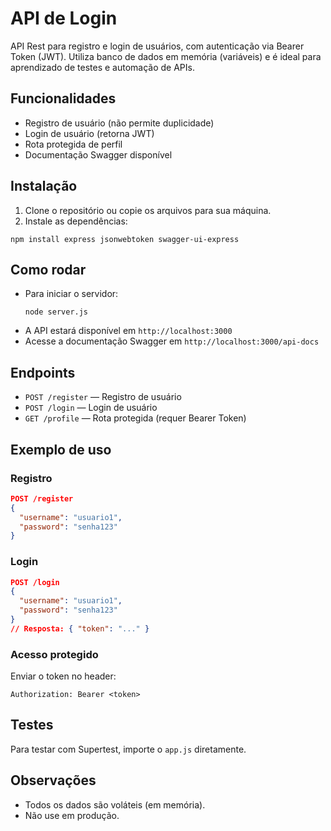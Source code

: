 # API de Login

API Rest para registro e login de usuários, com autenticação via Bearer Token (JWT). Utiliza banco de dados em memória (variáveis) e é ideal para aprendizado de testes e automação de APIs.

## Funcionalidades
- Registro de usuário (não permite duplicidade)
- Login de usuário (retorna JWT)
- Rota protegida de perfil
- Documentação Swagger disponível

## Instalação

1. Clone o repositório ou copie os arquivos para sua máquina.
2. Instale as dependências:
  ```
npm install express jsonwebtoken swagger-ui-express
  ```
## Como rodar

- Para iniciar o servidor:
  ```
  node server.js
  ```
- A API estará disponível em `http://localhost:3000`
- Acesse a documentação Swagger em `http://localhost:3000/api-docs`

## Endpoints

- `POST /register` — Registro de usuário
- `POST /login` — Login de usuário
- `GET /profile` — Rota protegida (requer Bearer Token)

## Exemplo de uso

### Registro
```json
POST /register
{
  "username": "usuario1",
  "password": "senha123"
}
```

### Login
```json
POST /login
{
  "username": "usuario1",
  "password": "senha123"
}
// Resposta: { "token": "..." }
```

### Acesso protegido
Enviar o token no header:
```
Authorization: Bearer <token>
```

## Testes

Para testar com Supertest, importe o `app.js` diretamente.

## Observações
- Todos os dados são voláteis (em memória).
- Não use em produção.
